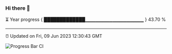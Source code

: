 ### Hi there 👋

⏳ Year progress { █████████████▁▁▁▁▁▁▁▁▁▁▁▁▁▁▁▁▁ } 43.70 %

---

⏰ Updated on Fri, 09 Jun 2023 12:30:43 GMT

![Progress Bar CI](https://github.com/liununu/liununu/workflows/Progress%20Bar%20CI/badge.svg)
